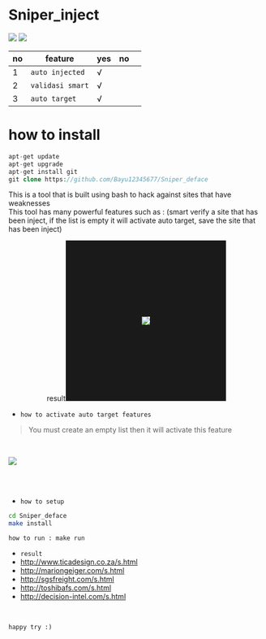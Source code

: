 # Sniper_inject
[![](https://img.shields.io/static/v1?logo=dash&label=language&message=bourne%20again%20shell&color=green)](https://github.com/Bayu12345677/)
[![](https://img.shields.io/static/v1?logo=whatsapp&label=chat%20on&message=whatsapp&color=yellow)](https://chat.whatsapp.com/GxUnM7xAJyU7A0YYcjpnL0)

| no | feature        | yes | no |   |
|----|----------------|-----|----|---|
| 1  | `auto injected`  | √   |    |   |
| 2  | `validasi smart` | √   |    |   |
| 3  | `auto target`    | √   |    |   |


# how to install
```php
apt-get update
apt-get upgrade
apt-get install git
git clone https://github.com/Bayu12345677/Sniper_deface
```

This is a tool that is built using bash to hack against sites that have weaknesses<br>
This tool has many powerful features such as : (smart verify a site that has been inject, if the list is empty it will activate auto target, save the site that has been inject)<br>

<p align="center">
  result<img src="https://github.com/Bayu12345677/Sniper_inject/blob/main/img/Screenshot_20220202-182842~2.png" border="150">
</p>

- `how to activate auto target features`
> You must create an empty list then it will activate this feature
<br>

![](https://github.com/Bayu12345677/Sniper_inject/blob/main/img/Screenshot_20220203-084729~2.png)

<br>
<br>

- `how to setup`
```bash
cd Sniper_deface
make install
```

`how to run : make run`


- `result`
- http://www.ticadesign.co.za/s.html
- http://mariongeiger.com/s.html
- http://sgsfreight.com/s.html
- http://toshibafs.com/s.html
- http://decision-intel.com/s.html

<br>

`happy try :)`


